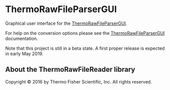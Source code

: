 # ThermoRawFileParserGUI
Graphical user interface for the [ThermoRawFileParserGUI](ThermoRawFileParser).

For help on the conversion options please see the [ThermoRawFileParserGUI](ThermoRawFileParser) documentation.

Note that this project is still in a beta state. A first proper release is expected in early May 2019.


## About the ThermoRawFileReader library

Copyright © 2016 by Thermo Fisher Scientific, Inc. All rights reserved.
